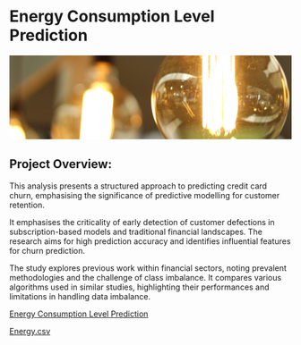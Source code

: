 # Energy Consumption Level Prediction
![Energy Consumption Level Prediction](Images/Energy.jpg)

## Project Overview:
This analysis presents a structured approach to predicting credit card churn, emphasising the significance of predictive modelling for customer retention.

It emphasises the criticality of early detection of customer defections in subscription-based models and traditional financial landscapes. The research aims for high prediction accuracy and identifies influential features for churn prediction.

The study explores previous work within financial sectors, noting prevalent methodologies and the challenge of class imbalance. It compares various algorithms used in similar studies, highlighting their performances and limitations in handling data imbalance.

[Energy Consumption Level Prediction](https://github.com/justgrossi/Portfolio/blob/main/3.Energy_Consumption_Prediction/Energy_Consumption_Level_Prediction.pdf)

[Energy.csv](https://github.com/justgrossi/Portfolio/blob/main/3.Energy_Consumption_Prediction/energy.csv)